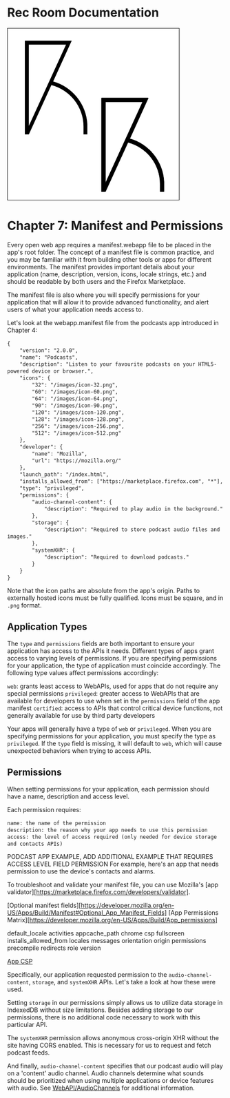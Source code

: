 # Rec Room Documentation

![Rec Room logo](images/recroom-logo.jpg?raw=true)


# Chapter 7: Manifest and Permissions

Every open web app requires a manifest.webapp file to be placed in the app's root folder. The concept of a manifest file is common practice, and you may be familiar with it from building other tools or apps for different environments. The manifest provides important details about your application (name, description, version, icons, locale strings, etc.) and should be readable by both users and the Firefox Marketplace.

The manifest file is also where you will specify permissions for your application that will allow it to provide advanced functionality, and alert users of what your application needs access to.

Let's look at the webapp.manifest file from the podcasts app introduced in Chapter 4:

```
{
    "version": "2.0.0",
    "name": "Podcasts",
    "description": "Listen to your favourite podcasts on your HTML5-powered device or browser.",
    "icons": {
        "32": "/images/icon-32.png",
        "60": "/images/icon-60.png",
        "64": "/images/icon-64.png",
        "90": "/images/icon-90.png",
        "120": "/images/icon-120.png",
        "128": "/images/icon-128.png",
        "256": "/images/icon-256.png",
        "512": "/images/icon-512.png"
    },
    "developer": {
        "name": "Mozilla",
        "url": "https://mozilla.org/"
    },
    "launch_path": "/index.html",
    "installs_allowed_from": ["https://marketplace.firefox.com", "*"],
    "type": "privileged",
    "permissions": {
        "audio-channel-content": {
            "description": "Required to play audio in the background."
        },
        "storage": {
            "description": "Required to store podcast audio files and images."
        },
        "systemXHR": {
            "description": "Required to download podcasts."
        }
    }
}
```

Note that the icon paths are absolute from the app's origin. Paths to externally hosted icons must be fully qualified. Icons must be square, and in `.png` format.

## Application Types
The `type` and `permissions` fields are both important to ensure your application has access to the APIs it needs. Different types of apps grant access to varying levels of permissions. If you are specifying permissions for your application, the type of application must coincide accordingly. The following type values affect permissions accordingly:

`web`: grants least access to WebAPIs, used for apps that do not require any special permissions
`privileged`: greater access to WebAPIs that are available for developers to use when set in the `permissions` field of the app manifest
`certified`: access to APIs that control critical device functions, not generally available for use by third party developers

Your apps will generally have a type of `web` or `privileged`. When you are specifying permissions for your application, you must specify the type as `privileged`. If the `type` field is missing, it will default to `web`, which will cause unexpected behaviors when trying to access APIs.

## Permissions
When setting permissions for your application, each permission should have a name, description and access level.

Each permission requires:

    name: the name of the permission
    description: the reason why your app needs to use this permission
    access: the level of access required (only needed for device storage and contacts APIs)


PODCAST APP EXAMPLE, ADD ADDITIONAL EXAMPLE THAT REQUIRES ACCESS LEVEL FIELD PERMISSION
For example, here's an app that needs permission to use the device's contacts and alarms.

<!-- "permissions": {
  "contacts": {
    "description": "Required for autocompletion in the share screen",
    "access": "readcreate"
    },
  "alarms": {
    "description": "Required to schedule notifications"
  }
} -->



To troubleshoot and validate your manifest file, you can use Mozilla's [app validator][https://marketplace.firefox.com/developers/validator].

[Optional manifest fields][https://developer.mozilla.org/en-US/Apps/Build/Manifest#Optional_App_Manifest_Fields]
[App Permissions Matrix][https://developer.mozilla.org/en-US/Apps/Build/App_permissions]

default_locale
activities
appcache_path
chrome
csp
fullscreen
installs_allowed_from
locales
messages
orientation
origin
permissions
precompile
redirects
role
version

[App CSP](https://developer.mozilla.org/en-US/Apps/CSP)



Specifically, our application requested permission to the `audio-channel-content`, `storage`, and `systemXHR` APIs. Let's take a look at how these were used.

Setting `storage` in our permissions simply allows us to utilize data storage in IndexedDB without size limitations. Besides adding storage to our permissions, there is no additional code necessary to work with this particular API.

The `systemXHR` permission allows anonymous cross-origin XHR without the site having CORS enabled. This is necessary for us to request and fetch podcast feeds.

And finally, `audio-channel-content` specifies that our podcast audio will play on a 'content' audio channel. Audio channels determine what sounds should be prioritized when using multiple applications or device features with audio. See [WebAPI/AudioChannels](https://wiki.mozilla.org/WebAPI/AudioChannels) for additional information.